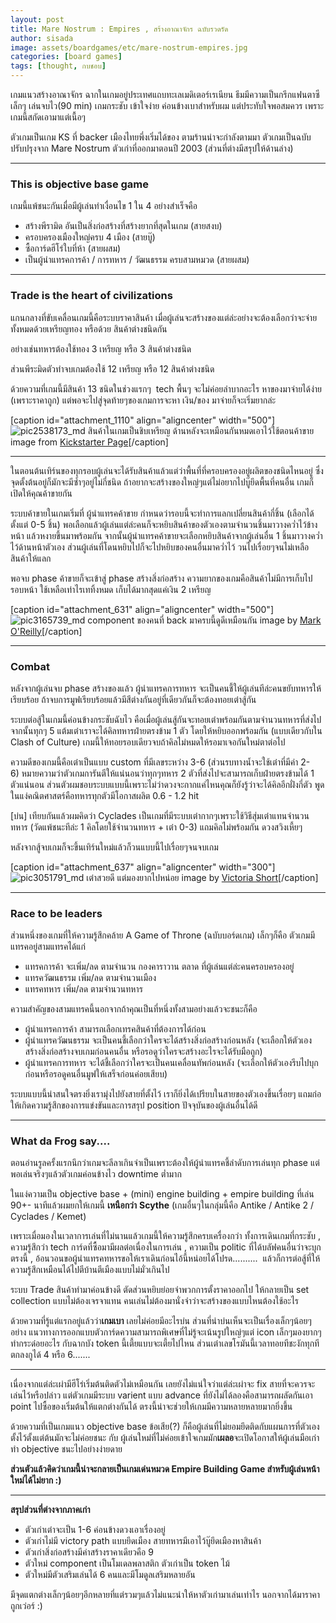 ```yaml
---
layout: post
title: Mare Nostrum : Empires , สร้างอาณาจักร ฉบับรวดรัด
author: sisada
image: assets/boardgames/etc/mare-nostrum-empires.jpg
categories: [board games]
tags: [thought, กบชอบ]
---
```

เกมแนวสร้างอาณาจักร ฉากในเกมอยู่ประเทศแถบทะเลเมดิเตอร์เรเนียน ธีมมีความเป็นกรีกแฟนตาซีเล็กๆ เล่นจบไว(90 min) เกมกระชับ เข้าใจง่าย ค่อนข้างเบาสำหรับผม แต่ประทับใจพอสมควร เพราะเกมนี้สกัดเอามาแต่เนื้อๆ

ตัวเกมเป็นเกม KS ที่ backer เมืองไทยพึ่งเริ่มได้ของ ตามร้านน่าจะกำลังตามมา ตัวเกมเป็นฉบับปรับปรุงจาก Mare Nostrum ตัวเก่าที่ออกมาตอนปี 2003 (ส่วนที่ต่างมีสรุปให้ด้านล่าง)



---


### This is objective base game


เกมนี้แพ้ชนะกันเมื่อมีผู้เล่นทำเงื่อนไข 1 ใน 4 อย่างสำเร็จคือ
* สร้างพีรามิด อันเป็นสิ่งก่อสร้างที่สร้างยากที่สุดในเกม (สายสงบ)
* ครอบครองเมืองใหญ่ครบ 4 เมือง (สายบู๊)
* ซื้อการ์ดฮีโร่ใบที่ห้า (สายผสม)
* เป็นผู้นำแทรคการค้า / การทหาร / วัฒนธรรม ครบสามหมวด (สายผสม)




---


### Trade is the heart of civilizations


แกนกลางที่ขับเคลื่อนเกมนี้คือระบบราคาสินค้า เมื่อผู้เล่นจะสร้างของแต่ล่ะอย่างจะต้องเลือกว่าจะจ่ายทั้งหมดด้วยเหรียญทอง หรือด้วย สินค้าต่างชนิดกัน

อย่างเช่นทหารต้องใช้ทอง 3 เหรียญ หรือ 3 สินค้าต่างชนิด

ส่วนพีระมิดตัวทำจบเกมต้องใช้ 12 เหรียญ หรือ 12 สินค้าต่างชนิด

ด้วยความที่เกมนี้มีสินค้า 13 ชนิดในช่วงแรกๆ  tech พื้นๆ จะไม่ค่อยลำบากอะไร หาของมาจ่ายได้ง่าย (เพราะราคาถูก) แต่พอจะไปสู่จุดท้ายๆของเกมการจะหา เงิน/ของ มาจ่ายก็จะเริ่มยากล่ะ

[caption id="attachment\_1110" align="aligncenter" width="500"]![pic2538173_md](https://boardnbon.files.wordpress.com/2016/09/pic2538173_md.jpg) สินค้าในเกมเป็นชิบเหรียญ ด้านหลังจะเหมือนกันหมดเอาไว้ใช้ตอนค้าขาย image from [Kickstarter Page](https://www.kickstarter.com/projects/617871702/mare-nostrum-empires/description)[/caption]



---



ในตอนต้นเทิร์นของทุกรอบผู้เล่นจะได้รับสินค้าแล้วแต่ว่าพื้นที่ที่ครอบครองอยู่ผลิตของชนิดไหนอยู่ ซึ่งจุดตั้งต้นอยู่ก็มักจะมีซ้ำๆอยู่ไม่กี่ชนิด ถ้าอยากจะสร้างของใหญ่ๆแต่ไม่อยากไปบู๊ยึดพื้นที่คนอื่น เกมก็เปิดให้คุณค้าขายกัน

ระบบค้าขายในเกมเริ่มที่ ผู้นำแทรคค้าขาย กำหนดว่ารอบนี้จะทำการแลกเปลี่ยนสินค้ากี่ชิ้น (เลือกได้ตั้งแต่ 0-5 ชิ้น) พอเลือกแล้วผู้เล่นแต่ล่ะคนก็จะหยิบสินค้าของตัวเองตามจำนวนชิ้นมาวางคว่ำไว้ข้างหน้า แล้วหงายขึ้นมาพร้อมกัน จากนั้นผู้นำแทรคค้าขายจะเลือกหยิบสินค้าจากผู้เล่นอื่น 1 ชิ้นมาวางคว่ำไว้ด้านหน้าตัวเอง ส่วนผู้เล่นที่โดนหยิบไปก็จะไปหยิบของคนอื่นมาคว่ำไว้ วนไปเรื่อยๆจนไม่เหลือสินค้าให้แลก

พอจบ phase ค้าขายก็จะเข้าสู่ phase สร้างสิ่งก่อสร้าง ความยากของเกมคือสินค้าไม่มีการเก็บไปรอบหน้า ใช้เหลือเท่าไรเททิ้งหมด เก็บได้มากสุดแค่เงิน 2 เหรียญ

[caption id="attachment\_631" align="aligncenter" width="500"]![pic3165739_md](https://boardnbon.files.wordpress.com/2016/09/pic3165739_md.jpg) component ของคนที่ back มาครบนี้ดูดีเหมือนกัน image by [Mark O'Reilly](https://boardgamegeek.com/image/3165739/mare-nostrum-empires)[/caption]



---


### Combat


หลังจากผู้เล่นจบ phase สร้างของแล้ว ผู้นำแทรคการทหาร จะเป็นคนชี้ให้ผู้เล่นทีล่ะคนขยับทหารให้เรียบร้อย ถ้าจบการมูฟเรียบร้อยแล้วมีสีต่างกันอยู่ที่เดียวกันก็จะต้องทอยเต๋าสู้กัน

ระบบต่อสู้ในเกมนี้ค่อนข้างกระชับฉับไว คือเมื่อผู้เล่นสู้กันจะทอยเต๋าพร้อมกันตามจำนวนทหารที่ส่งไปจากนั้นทุกๆ 5 แต้มเต๋าเราจะได้คิลทหารฝ่ายตรงข้าม 1 ตัว โดยให้หยิบออกพร้อมกัน (แบบเดียวกับใน Clash of Culture) เกมนี้ให้ทอยรอบเดียวจบถ้าคิลไม่หมดให้รอมาเจอกันใหม่ตาต่อไป

ความดีของเกมนี้คือเต๋าเป็นแบบ custom ที่มีเลขระหว่าง 3-6 (ส่วนรบทางน้ำจะใช้เต๋าที่มีค่า 2-6) หมายความว่าตัวเกมการันตีให้แน่นอนว่าทุกๆทหาร 2 ตัวที่ส่งไปจะสามารถเก็บฝ่ายตรงข้ามได้ 1 ตัวแน่นอน ส่วนตัวผมชอบระบบแบบนี้เพราะไม่ว่าดวงจะกากแค่ไหนคุณก็ยังรู้ว่าจะได้คิลอีกฝั่งกี่ตัว พูดในแง่คณิตศาสตร์คือทหารทุกตัวมีโอกาสผลิต 0.6 - 1.2 hit

[บ่น] เทียบกันแล้วผมคิดว่า Cyclades เป็นเกมที่มีระบบเต๋ากากๆเพราะใช้วิธีสุ่มเต๋าแทนจำนวนทหาร (วัดแพ้ชนะทีล่ะ 1 คิลโดยใช้จำนวนทหาร + เต๋า 0-3) แถมคิลไม่พร้อมกัน ดวงสวิงเหี้ยๆ

หลังจากสู้จบเกมก็จะขึ้นเทิร์นใหม่แล้วก็วนแบบนี้ไปเรื่อยๆจนจบเกม

[caption id="attachment\_637" align="aligncenter" width="300"]![pic3051791_md](https://boardnbon.files.wordpress.com/2016/09/pic3051791_md.jpg?w=300) เต๋าสวยดี แต่มองยากไปหน่อย image by [Victoria Short](https://boardgamegeek.com/image/3051791/mare-nostrum-empires)[/caption]



---


### Race to be leaders


ส่วนหนึ่งของเกมที่ให้ความรู้สึกคล้าย A Game of Throne (ฉบับบอร์ดเกม) เล็กๆก็คือ ตัวเกมมีแทรคอยู่สามแทรคได้แก่
* แทรคการค้า จะเพิ่ม/ลด ตามจำนวน กองคาราวาน ตลาด ที่ผู้เล่นแต่ล่ะคนครอบครองอยู่
* แทรควัฒนธรรม เพิ่ม/ลด ตามจำนวนเมือง
* แทรคทหาร เพิ่ม/ลด ตามจำนวนทหาร


ความสำคัญของสามแทรคนี้นอกจากถ้าคุณเป็นที่หนึ่งทั้งสามอย่างแล้วจะชนะก็คือ
* ผู้นำแทรคการค้า สามารถเลือกเทรคสินค้าที่ต้องการได้ก่อน
* ผู้นำแทรควัฒนธรรม จะเป็นคนชี้เลือกว่าใครจะได้สร้างสิ่งก่อสร้างก่อนหลัง (จะเลือกให้ตัวเองสร้างสิ่งก่อสร้างจบเกมก่อนคนอื่น หรือรอดูว่าใครจะสร้างอะไรจะได้รับมือถูก)
* ผู้นำแทรคการทหาร จะได้ชี้เลือกว่าใครจะเป็นคนเคลื่อนทัพก่อนหลัง (จะเลือกให้ตัวเองรีบไปบุกก่อนหรือรอดูคนอื่นมูฟให้เสร็จก่อนค่อยเสียบ)


ระบบแบบนี้น่าสนใจตรงยิ่งเรามุ่งไปยังสายที่ตั้งไว้ เราก็ยิ่งได้เปรียบในสายของตัวเองขึ้นเรื่อยๆ แถมก่อให้เกิดความรู้สึกของการแข่งขันและการสรุป position ปัจจุบันของผู้เล่นอื่นได้ดี



---


### What da Frog say....


ตอนอ่านรูลครั้งแรกนึกว่าเกมจะลีลาเกินจำเป็นเพราะต้องให้ผู้นำแทรคชี้ลำดับการเล่นทุก phase แต่พอเล่นจริงๆแล้วตัวเกมค่อนข้างไว downtime ต่ำมาก

ในแง่ความเป็น objective base + (mini) engine building + empire building ที่เล่น 90+- นาทีแล้วผมยกให้เกมนี้ **เหนือกว่า** **Scythe** (เกมอื่นๆในกลุ่มนี้คือ Antike / Antike 2 / Cyclades / Kemet)

เพราะเมื่อมองในเวลาการเล่นที่ไม่นานแล้วเกมนี้ให้ความรู้สึกครบเครื่องกว่า ทั้งการเดินเกมที่กระชับ , ความรู้สึกว่า tech การ์ดที่ซื้อมามีผลต่อเนื่องในการเล่น , ความเป็น politic ที่ได้บลัฟคนอื่นว่าจะบุกตรงนี้ , อ้อนวอนขอผู้นำแทรคทหารขอให้เราเดินก่อนไอ้นี้หน่อยได้โปรด..........  แล้วก็การต่อสู้ที่ให้ความรู้สึกเหมือนได้ไปตีบ้านตีเมืองแบบไม่มั่วเกินไป

ระบบ Trade สินค้าทำมาค่อนข้างดี ตัดส่วนหยิบย่อยจำพวกการตั้งราคาออกไป ให้กลายเป็น set collection แบบไม่ต้องเจรจาแทน คนเล่นไม่ต้องมานั่งจำว่าจะสร้างของแบบไหนต้องใช้อะไร

ด้วยความที่รู้แต่แรกอยู่แล้วว่า**เกมเบา** เลยไม่ค่อยมีอะไรบ่น ส่วนที่น่าบ่นเห็นจะเป็นเรื่องเล็กๆน้อยๆอย่าง แนวทางการออกแบบตัวการ์ดความสามารถพิเศษที่ไม่รู้จะเน้นรูปใหญ่ๆแต่ icon เล็กๆมองยากๆทำกระด๋อยอะไร กับฉากบัง token นี้เตี้ยแบบจะเตี้ยไปไหน ส่วนเต๋าเลขโรมันนี้เวลาทอยทีชะงักทุกที ตกลงกูได้ 4 หรือ 6.......



---



เนื่องจากแต่ล่ะเผ่ามีฮีโร่เริ่มต้นติดตัวไม่เหมือนกัน เลยยังไม่แน่ใจว่าแต่ล่ะเผ่าจะ fix สายที่จะควรจะเล่นไว้หรือปล่าว แต่ตัวเกมมีระบบ varient แบบ advance ที่ยังไม่ได้ลองคือสามารถผลัดกันเอา point ไปซื้อของเริ่มต้นให้แตกต่างกันได้ ตรงนี้น่าจะช่วยให้เกมมีความหลายหลายมากยิ่งขึ้น

ด้วยความที่เป็นเกมแนว objective base ข้อเสีย(?) ก็คือผู้เล่นที่ไม่ยอมยึดติดกับแผนการที่ตัวเองตั้งไว้ตั้งแต่ต้นมักจะไม่ค่อยชนะ กับ ผู้เล่นใหม่ที่ไม่ค่อยเข้าใจเกมมัก**เผลอ**จะเปิดโอกาสให้ผู้เล่นมือเก่าทำ objective ชนะไปอย่างง่ายดาย

**ส่วนตัวแล้วคิดว่าเกมนี้น่าจะกลายเป็นเกมเด่นหมวด Empire Building Game สำหรับผู้เล่นหน้าใหม่ได้ไม่ยาก :)**


---


**สรุปส่วนที่ต่างจากภาคเก่า**
* ตัวเก่าเต๋าจะเป็น 1-6 ค่อนข้างดวงเอาเรื่องอยู่
* ตัวเก่าไม่มี victory path แบบยึดเมือง สายทหารมีเอาไว้บู๊ยึดเมืองหาสินค้า
* ตัวเก่าสิ่งก่อสร้างมีค่าสร้างราคาเดียวคือ 9
* ตัวใหม่ component เป็นโมเดลพลาสติก ตัวเก่าเป็น token ไม้
* ตัวใหม่มีตัวเสริมเล่นได้ 6 คนและมีโมดูลเสริมหลายอัน


มีจุดแตกต่างเล็กๆน้อยๆอีกหลายที่แต่รวมๆแล้วไม่แนะนำให้หาตัวเก่ามาเล่นเท่าไร นอกจากได้มาราคาถูกเว่อร์ :)